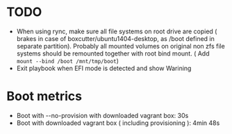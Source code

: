 TODO
====

* When using rync, make sure all file systems on root drive are copied ( brakes in case of boxcutter/ubuntu1404-desktop, as /boot defined in separate partition). Probably all mounted volumes on original non zfs file systems should be remounted together with root bind mount.
( Add `mount --bind /boot /mnt/tmp/boot`)
* Exit playbook when EFI mode is detected and show Warining

Boot metrics
============

* Boot with --no-provision with downloaded vagrant box: 30s
* Boot with downloaded vagrant box ( including provisioning ): 4min 48s
